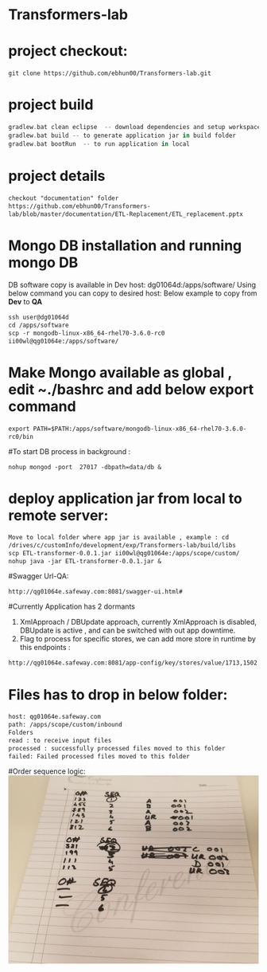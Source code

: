 # Transformers-lab

# project checkout:
```
git clone https://github.com/ebhun00/Transformers-lab.git
```

# project build
```gradle
gradlew.bat clean eclipse  -- download dependencies and setup workspace
gradlew.bat build -- to generate application jar in build folder
gradlew.bat bootRun  -- to run application in local
```

# project details
```link
checkout "documentation" folder
https://github.com/ebhun00/Transformers-lab/blob/master/documentation/ETL-Replacement/ETL_replacement.pptx
```


# Mongo DB installation and running mongo DB

DB software copy is available in Dev host: dg01064d:/apps/software/
Using below command  you can copy to desired host: Below example to copy from **Dev** to **QA**

``` 
ssh user@dg01064d
cd /apps/software
scp -r mongodb-linux-x86_64-rhel70-3.6.0-rc0 ii00wl@qg01064e:/apps/software/
```
# Make Mongo available as global , edit ~./bashrc and add below export command
```
export PATH=$PATH:/apps/software/mongodb-linux-x86_64-rhel70-3.6.0-rc0/bin
```

#To start DB process in background :

```
nohup mongod -port  27017 -dbpath=data/db &
```

# deploy application jar from local to remote server:

	Move to local folder where app jar is available , example : cd /drives/c/customInfo/development/exp/Transformers-lab/build/libs
	scp ETL-transformer-0.0.1.jar ii00wl@qg01064e:/apps/scope/custom/
	nohup java -jar ETL-transformer-0.0.1.jar &
	
	
	

#Swagger Url-QA:	
```
http://qg01064e.safeway.com:8081/swagger-ui.html#
```

#Currently Application has 2 dormants
1.	XmlApproach / DBUpdate approach, currently XmlApproach is disabled, DBUpdate is active , and can be switched with out app downtime.
2.	Flag to process for specific stores, we can add more store in runtime by this endpoints : 
```
http://qg01064e.safeway.com:8081/app-config/key/stores/value/1713,1502
```
	
# Files has to drop in below folder:

```
host: qg01064e.safeway.com
path: /apps/scope/custom/inbound
Folders
read : to receive input files
processed : successfully processed files moved to this folder
failed: Failed processed files moved to this folder
```

#Order sequence logic:
![alt text](https://github.com/ebhun00/Transformers-lab/blob/master/documentation/ETL-Replacement/order_sequence_design.jpg)
